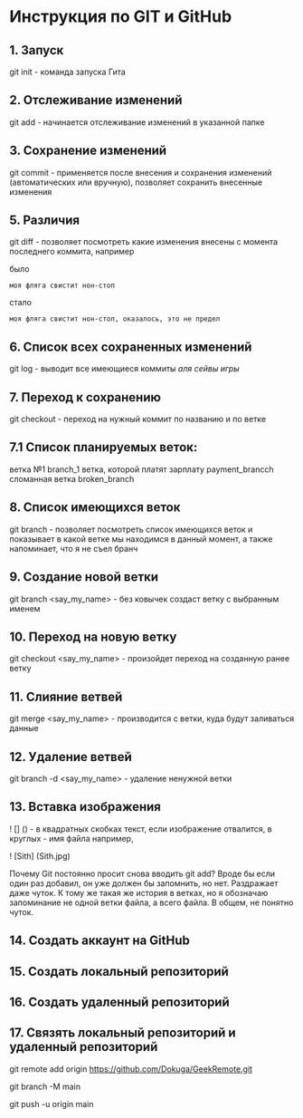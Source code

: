 # Инструкция по GIT и GitHub

## 1. Запуск
git init - команда запуска Гита
## 2. Отслеживание изменений
git add - начинается отслеживание изменений в указанной папке
## 3. Сохранение изменений
git commit - применяется после внесения и сохранения изменений (автоматических или вручную), позволяет сохранить внесенные изменения
## 5. Различия
git diff - позволяет посмотреть какие изменения внесены с момента последнего коммита, например

было
```
моя фляга свистит нон-стоп
```
стало
```
моя фляга свистит нон-стоп, оказалось, это не предел
```
## 6. Список всех сохраненных изменений
git log - выводит все имеющиеся коммиты *аля сейвы игры*

## 7. Переход к сохранению
git checkout - переход на нужный коммит по названию и по ветке

## 7.1 Список планируемых веток:
ветка №1 branch_1
ветка, которой платят зарплату payment_brancch
сломанная ветка broken_branch

## 8. Список имеющихся веток
git branch - позволяет посмотреть список имеющихся веток и показывает в какой ветке мы находимся в данный момент, а также напоминает, что я не съел бранч

## 9. Создание новой ветки
git branch <say_my_name> - без ковычек создаст ветку с выбранным именем 

## 10. Переход на новую ветку
git checkout <say_my_name> - произойдет переход на созданную ранее ветку

## 11. Слияние ветвей
git merge <say_my_name> - производится с ветки, куда будут заливаться данные

## 12. Удаление ветвей
git branch -d <say_my_name> - удаление ненужной ветки

## 13. Вставка изображения
! [] () - в квадратных скобках текст, если изображение отвалится, в круглых - имя файла
например, 

! [Sith] (Sith.jpg)

Почему Git постоянно просит снова вводить git add? Вроде бы если один раз добавил, он уже должен бы запомнить, но нет. Раздражает даже чуток. К тому же такая же история в ветках, но я обозначаю запоминание не одной ветки файла, а всего файла.
В общем, не понятно чуток.

## 14. Создать аккаунт на GitHub
## 15. Cоздать локальный репозиторий
## 16. Создать удаленный репозиторий
## 17. Связять локальный репозиторий и удаленный репозиторий
git remote add origin https://github.com/Dokuga/GeekRemote.git

git branch -M main

git push -u origin main

